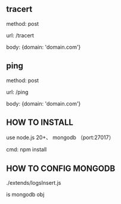## tracert

method: post

url: /tracert

body: {domain: 'domain.com'}



## ping

method: post

url: /ping

body: {domain: 'domain.com'}

## HOW TO INSTALL

use node.js 20+、 mongodb （port:27017）

cmd: npm install

## HOW TO CONFIG MONGODB

./extends/logsInsert.js

is mongodb obj
